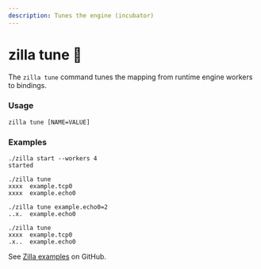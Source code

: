 ```yaml
---
description: Tunes the engine (incubator)
---
```


# zilla tune 🚧

The `zilla tune` command tunes the mapping from runtime engine workers to bindings.

### Usage

```bash:no-line-numbers
zilla tune [NAME=VALUE]
```

### Examples

```bash:no-line-numbers
./zilla start --workers 4
started
```

```bash:no-line-numbers
./zilla tune
xxxx  example.tcp0
xxxx  example.echo0
```

```bash:no-line-numbers
./zilla tune example.echo0=2
..x.  example.echo0
```

```bash:no-line-numbers
./zilla tune
xxxx  example.tcp0
.x..  example.echo0
```

See [Zilla examples](https://github.com/aklivity/zilla/tree/develop/examples) on GitHub.
